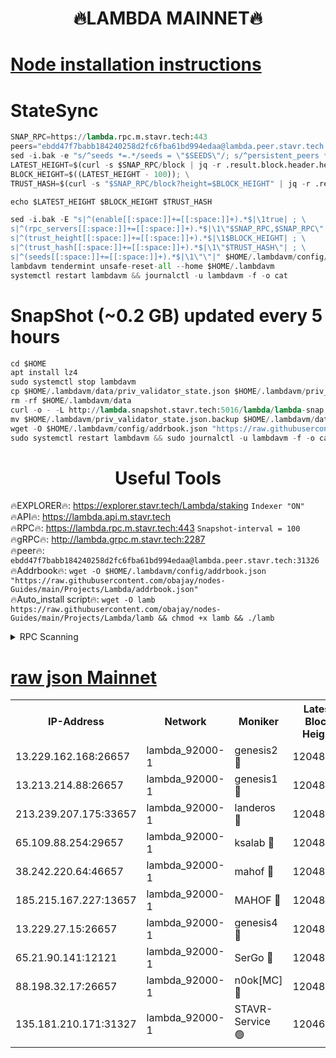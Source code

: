 <h1 align="center"> 🔥LAMBDA MAINNET🔥</h1>


[Node installation instructions](https://github.com/obajay/nodes-Guides/tree/main/Projects/Lambda)
=


# StateSync
```python
SNAP_RPC=https://lambda.rpc.m.stavr.tech:443
peers="ebdd47f7babb184240258d2fc6fba61bd994edaa@lambda.peer.stavr.tech:31326" 
sed -i.bak -e "s/^seeds *=.*/seeds = \"$SEEDS\"/; s/^persistent_peers *=.*/persistent_peers = \"$PEERS\"/" $HOME/.lambdavm/config/config.toml
LATEST_HEIGHT=$(curl -s $SNAP_RPC/block | jq -r .result.block.header.height); \
BLOCK_HEIGHT=$((LATEST_HEIGHT - 100)); \
TRUST_HASH=$(curl -s "$SNAP_RPC/block?height=$BLOCK_HEIGHT" | jq -r .result.block_id.hash)

echo $LATEST_HEIGHT $BLOCK_HEIGHT $TRUST_HASH

sed -i.bak -E "s|^(enable[[:space:]]+=[[:space:]]+).*$|\1true| ; \
s|^(rpc_servers[[:space:]]+=[[:space:]]+).*$|\1\"$SNAP_RPC,$SNAP_RPC\"| ; \
s|^(trust_height[[:space:]]+=[[:space:]]+).*$|\1$BLOCK_HEIGHT| ; \
s|^(trust_hash[[:space:]]+=[[:space:]]+).*$|\1\"$TRUST_HASH\"| ; \
s|^(seeds[[:space:]]+=[[:space:]]+).*$|\1\"\"|" $HOME/.lambdavm/config/config.toml
lambdavm tendermint unsafe-reset-all --home $HOME/.lambdavm
systemctl restart lambdavm && journalctl -u lambdavm -f -o cat

```
# SnapShot (~0.2 GB) updated every 5 hours
```python
cd $HOME
apt install lz4
sudo systemctl stop lambdavm
cp $HOME/.lambdavm/data/priv_validator_state.json $HOME/.lambdavm/priv_validator_state.json.backup
rm -rf $HOME/.lambdavm/data
curl -o - -L http://lambda.snapshot.stavr.tech:5016/lambda/lambda-snap.tar.lz4 | lz4 -c -d - | tar -x -C $HOME/.lambdavm --strip-components 2
mv $HOME/.lambdavm/priv_validator_state.json.backup $HOME/.lambdavm/data/priv_validator_state.json
wget -O $HOME/.lambdavm/config/addrbook.json "https://raw.githubusercontent.com/obajay/nodes-Guides/main/Projects/Lambda/addrbook.json"
sudo systemctl restart lambdavm && sudo journalctl -u lambdavm -f -o cat
```
 <h1 align="center"> Useful Tools</h1>

🔥EXPLORER🔥:      https://explorer.stavr.tech/Lambda/staking	        `Indexer "ON"` \
🔥API🔥: 			 		 https://lambda.api.m.stavr.tech \
🔥RPC🔥:           https://lambda.rpc.m.stavr.tech:443	              `Snapshot-interval = 100` \
🔥gRPC🔥:          http://lambda.grpc.m.stavr.tech:2287 \
🔥peer🔥:					 `ebdd47f7babb184240258d2fc6fba61bd994edaa@lambda.peer.stavr.tech:31326` \
🔥Addrbook🔥:    ```wget -O $HOME/.lambdavm/config/addrbook.json "https://raw.githubusercontent.com/obajay/nodes-Guides/main/Projects/Lambda/addrbook.json"``` \
🔥Auto_install script🔥: ```wget -O lamb https://raw.githubusercontent.com/obajay/nodes-Guides/main/Projects/Lambda/lamb && chmod +x lamb && ./lamb```


<details>
<summary>RPC Scanning</summary>

<h2 align="center"> We scan nodes in real time every 4 hours. And we provide the final result of RPC endpoints.
We cannot influence the operation of these nodes in any way. </h2>


```python
If Voting Power is higher than 0 --> then the Node is a validator of the network and may be subject to attack and be a potential threat to the chain.
```
```python
We marked such validators with a red symbol
```

</details>

[raw json Mainnet](https://rpc-check.lambm.stavr.tech/lambm/rpc-lambm-result.json)
=


<table><tr><th>IP-Address</th><th>Network</th><th>Moniker</th><th>Latest Block Height</th><th>Earliest Block Height</th><th>Catching Up</th><th>Tx Index</th><th>Voting Power</th><th>Scan Time</th></tr><tr><td>13.229.162.168:26657</td><td>lambda_92000-1</td><td>genesis2 🔴</td><td>12048236</td><td>1</td><td>False</td><td>on</td><td>15433360</td><td>2024-03-05T20:13:32.922045735UTC</td></tr><tr><td>13.213.214.88:26657</td><td>lambda_92000-1</td><td>genesis1 🔴</td><td>12048237</td><td>1</td><td>False</td><td>on</td><td>737835</td><td>2024-03-05T20:13:37.697225807UTC</td></tr><tr><td>213.239.207.175:33657</td><td>lambda_92000-1</td><td>landeros 🔴</td><td>12048236</td><td>8136001</td><td>False</td><td>off</td><td>1828050</td><td>2024-03-05T20:13:27.637845195UTC</td></tr><tr><td>65.109.88.254:29657</td><td>lambda_92000-1</td><td>ksalab 🔴</td><td>12048237</td><td>8715001</td><td>False</td><td>on</td><td>510465</td><td>2024-03-05T20:13:42.475066343UTC</td></tr><tr><td>38.242.220.64:46657</td><td>lambda_92000-1</td><td>mahof 🔴</td><td>12048239</td><td>10131001</td><td>False</td><td>off</td><td>770350</td><td>2024-03-05T20:13:47.254735369UTC</td></tr><tr><td>185.215.167.227:13657</td><td>lambda_92000-1</td><td>MAHOF 🔴</td><td>12048237</td><td>10134001</td><td>False</td><td>on</td><td>2051510</td><td>2024-03-05T20:13:36.467516054UTC</td></tr><tr><td>13.229.27.15:26657</td><td>lambda_92000-1</td><td>genesis4 🔴</td><td>12048237</td><td>11043001</td><td>False</td><td>on</td><td>9577262</td><td>2024-03-05T20:13:36.169296169UTC</td></tr><tr><td>65.21.90.141:12121</td><td>lambda_92000-1</td><td>SerGo 🔴</td><td>12048239</td><td>11948239</td><td>False</td><td>off</td><td>10618465</td><td>2024-03-05T20:13:46.884500397UTC</td></tr><tr><td>88.198.32.17:26657</td><td>lambda_92000-1</td><td>n0ok[MC] 🔴</td><td>12048239</td><td>11948239</td><td>False</td><td>off</td><td>1578630</td><td>2024-03-05T20:13:49.489348835UTC</td></tr><tr><td>135.181.210.171:31327</td><td>lambda_92000-1</td><td>STAVR-Service 🟢</td><td>12046910</td><td>12046501</td><td>False</td><td>on</td><td>0</td><td>2024-03-05T20:13:42.151926158UTC</td></tr></table>
